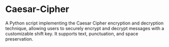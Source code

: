 # Caesar-Cipher
A Python script implementing the Caesar Cipher encryption and decryption technique, allowing users to securely encrypt and decrypt messages with a customizable shift key. It supports text, punctuation, and space preservation.
